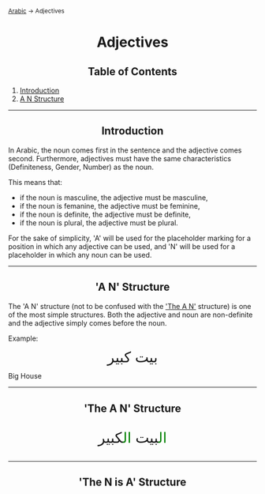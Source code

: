 <span style="font-size:12px;">[Arabic](01_Arabic.md) -> Adjectives</span>
<h1 style="text-align:center">Adjectives</h1>

<h2 style="text-align:center">Table of Contents</h2>

1. [Introduction](#introduction)
2. [A N Structure](#adj_noun_structure)

<hr>

<h2 style="text-align:center">Introduction<a name="introduction"></a></h2>

In Arabic, the noun comes first in the sentence and the adjective comes second. Furthermore, adjectives must have the same characteristics (Definiteness, Gender, Number) as the noun.

This means that:
- if the noun is masculine, the adjective must be masculine, 
- if the noun is femanine, the adjective must be feminine,
- if the noun is definite, the adjective must be definite,
- if the noun is plural, the adjective must be plural.

For the sake of simplicity, 'A' will be used for the placeholder marking for a position in which any adjective can be used, and 'N' will be used for a placeholder in which any noun can be used.

<hr>

<h2 style="text-align:center">'A N' Structure<a name="adj_noun_structure"></a></h2>

The 'A N' structure (not to be confused with the ['The A N'](#the_adj_noun_structure) structure) is one of the most simple structures. Both the adjective and noun are non-definite and the adjective simply comes before the noun.

Example:
<p style="line-height: 1px; text-align:center; font-size:2.1em;">بيت كبير</p>
<span style="text-align:center;">Big House</span>

<hr>

<h2 style="text-align:center">'The A N' Structure<a name="the_adj_noun_structure"></a></h2>

<p style="text-align:center; font-size:2.1em;"><span style="color: green;">ال</span>بيت <span style="color: green;">ال</span>كبير</p>

<hr>

<h2 style="text-align:center">'The N is A' Structure<a name="an_structure"></a></h2>